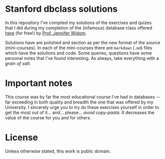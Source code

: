 # Stanford dbclass solutions


In this repository I've compiled my solutions of the exercises and quizes that I did
during my completion of the (infamous) database class offered [here][1] (for free!) by 
[Prof. Jennifer Widom][2].

Solutions have are polished and section as per the new format of the source (mini-courses).
In each of the mini-courses there are `markdown` (`.md`) files which have the solutions and
code. Some queries, questions have some personal notes that I've found interesting. As 
always, take everything with a *grain of salt*.

# Important notes

This course was by far the most educational course I've had in databases -- far 
exceeding in both quality and breadth the one that was offered by my University. 
I sincerely urge you to try do these exercises yourself in order to get the most 
out of it... and... please... *avoid copy-pasta*. It decreases the value of the course 
for you and for others.

# License

Unless otherwise stated, this work is public domain.

[1]: https://lagunita.stanford.edu/courses/DB/2014/SelfPaced/about
[2]: http://cs.stanford.edu/people/widom/
